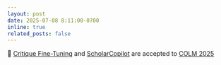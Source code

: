 ```yaml
---
layout: post
date: 2025-07-08 8:11:00-0700
inline: true
related_posts: false
---
```


🎉 [Critique Fine-Tuning](https://tiger-ai-lab.github.io/CritiqueFineTuning/) and [ScholarCopilot](https://tiger-ai-lab.github.io/ScholarCopilot/) are accepted to [COLM 2025](https://colmweb.org/cfp.html)
